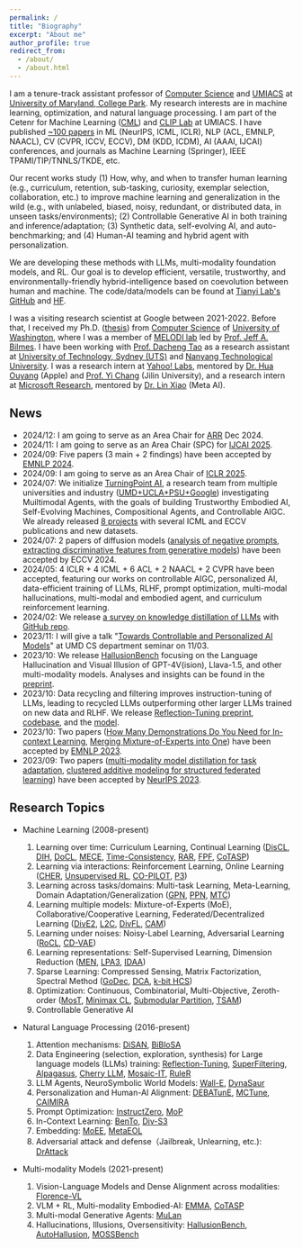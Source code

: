 ```yaml
---
permalink: /
title: "Biography"
excerpt: "About me"
author_profile: true
redirect_from: 
  - /about/
  - /about.html
---
```

I am a tenure-track assistant professor of [Computer Science](https://www.cs.umd.edu/) and [UMIACS](https://www.umiacs.umd.edu/) at [University of Maryland, College Park](https://www.umd.edu/). My research interests are in machine learning, optimization, and natural language processing. I am part of the Cetenr for Machine Learning ([CML](https://ml.umd.edu/)) and [CLIP Lab](https://wiki.umiacs.umd.edu/clip/index.php/Main_Page) at UMIACS. I have published [~100 papers](https://scholar.google.com/citations?user=OKvgizMAAAAJ&hl=en) in ML (NeurIPS, ICML, ICLR), NLP (ACL, EMNLP, NAACL), CV (CVPR, ICCV, ECCV), DM (KDD, ICDM), AI (AAAI, IJCAI) conferences, and journals as Machine Learning (Springer), IEEE TPAMI/TIP/TNNLS/TKDE, etc. 
<!-- I am the recipient of the [Best Student Paper Award at ICDM 2013](https://tianyizhou.files.wordpress.com/2010/08/dca-paper.pdf) and the [2020 IEEE TCSC Most Influential Paper Award](http://www.icml-2011.org/papers/41_icmlpaper.pdf). -->

Our recent works study (1) How, why, and when to transfer human learning (e.g., curriculum, retention, sub-tasking, curiosity, exemplar selection, collaboration, etc.) to improve machine learning and generalization in the wild (e.g., with unlabeled, biased, noisy, redundant, or distributed data, in unseen tasks/environments); (2) Controllable Generative AI in both training and inference/adaptation; (3) Synthetic data, self-evolving AI, and auto-benchmarking; and (4) Human-AI teaming and hybrid agent with personalization. 
<!-- Our works are built upon empirical/theoretical analysis to the learning dynamics of neural networks and tools from discrete and continuous optimization.  -->
We are developing these methods with LLMs, multi-modality foundation models, and RL. Our goal is to develop efficient, versatile, trustworthy, and environmentally-friendly hybrid-intelligence based on coevolution between human and machine. The code/data/models can be found at [Tianyi Lab's GitHub](https://github.com/tianyi-lab) and [HF](https://huggingface.co/umd-zhou-lab). 

I was a visiting research scientist at Google between 2021-2022. Before that, I received my Ph.D. ([thesis](https://digital.lib.washington.edu/researchworks/items/6512d9f6-be50-431e-88dd-8359c737a204/full)) from [Computer Science](https://www.cs.washington.edu/) of [University of Washington](https://www.washington.edu/), where I was a member of [MELODI lab](https://melodi.ece.uw.edu/) led by [Prof. Jeff A. Bilmes](https://people.ece.uw.edu/bilmes/p/pgs/index.html). I have been working with [Prof. Dacheng Tao](https://dr.ntu.edu.sg/cris/rp/rp02343) as a research assistant at [University of Technology, Sydney (UTS)](https://www.uts.edu.au/) and [Nanyang Technological University](https://www.ntu.edu.sg/Pages/home.aspx). I was a research intern at [Yahoo! Labs](https://research.yahoo.com/), mentored by [Dr. Hua Ouyang](https://www.linkedin.com/in/hua-ouyang-5869b851) (Apple) and [Prof. Yi Chang](http://www.yichang-cs.com/) (Jilin University), and a research intern at [Microsoft Research](https://www.microsoft.com/en-us/research/), mentored by [Dr. Lin Xiao](https://linxiaolx.github.io/) (Meta AI). 
<!-- I also work closely with several members and students of [Australian AI Institute](https://www.uts.edu.au/research-and-teaching/our-research/australian-artificial-intelligence-institute). -->
<!--  and [Tencent AI Lab](https  ://ai.tencent.com/ailab/en/index) My collaborators also include members from [Chengqi Zhang](https://profiles.uts.edu.au/Chengqi.Zhang) and [Guodong Long](https://profiles.uts.edu.au/Guodong.Long)'s groups in [Australian AI Institute](https://www.uts.edu.au/research-and-teaching/our-research/australian-artificial-intelligence-institute) at University of Technology, Sydney, and [Meng Fang](https://mengf1.github.io/) at Tencent AI Lab. -->

News
------
* 2024/12: I am going to serve as an Area Chair for [ARR](https://aclrollingreview.org/) Dec 2024. 
* 2024/11: I am going to serve as an Area Chair (SPC) for [IJCAI 2025](https://2025.ijcai.org/). 
* 2024/09: Five papers (3 main + 2 findings) have been accepted by [EMNLP 2024](https://2024.emnlp.org/). 
* 2024/09: I am going to serve as an Area Chair of [ICLR 2025](https://iclr.cc/). 
* 2024/07: We initialize [TurningPoint AI](https://www.turningpoint-ai.com/), a research team from multiple universities and industry ([UMD+UCLA+PSU+Google](https://www.turningpoint-ai.com/people)) investigating Muiltimodal Agents, with the goals of building Trustworthy Embodied AI, Self-Evolving Machines, Compositional Agents, and Controllable AIGC. We already released [8 projects](https://www.turningpoint-ai.com/publications) with several ICML and ECCV publications and new datasets. 
* 2024/07: 2 papers of diffusion models ([analysis of negative prompts](https://arxiv.org/pdf/2406.02965), [extracting discriminative features from generative models](https://arxiv.org/pdf/2311.17921)) have been accepted by ECCV 2024.
* 2024/05: 4 ICLR + 4 ICML + 6 ACL + 2 NAACL + 2 CVPR have been accepted, featuring our works on controllable AIGC, personalized AI, data-efficient training of LLMs, RLHF, prompt optimization, multi-modal hallucinations, multi-modal and embodied agent, and curriculum reinforcement learning. 
* 2024/02: We release [a survey on knowledge distillation of LLMs](https://arxiv.org/pdf/2402.13116) with [GitHub repo](https://github.com/Tebmer/Awesome-Knowledge-Distillation-of-LLMs).
* 2023/11: I will give a talk "[Towards Controllable and Personalized AI Models](https://www.cs.umd.edu/event/2023/10/towards-controllable-and-personalized-ai-models)" at UMD CS department seminar on 11/03. 
* 2023/10: We release [HallusionBench](https://github.com/tianyi-lab/HallusionBench) focusing on the Language Hallucination and Visual Illusion of GPT-4V(ision), Llava-1.5, and other multi-modality models. Analyses and insights can be found in the [preprint](https://arxiv.org/abs/2310.14566). 
* 2023/10: Data recycling and filtering improves instruction-tuning of LLMs, leading to recycled LLMs outperforming other larger LLMs trained on new data and RLHF. We release [Reflection-Tuning preprint](https://arxiv.org/abs/2310.11716), [codebase](https://github.com/tianyi-lab/Reflection_Tuning), and the [model](https://huggingface.co/umd-zhou-lab/recycled-wizardlm-7b-v2.0). 
* 2023/10: Two papers ([How Many Demonstrations Do You Need for In-context Learning](https://arxiv.org/pdf/2303.08119.pdf), [Merging Mixture-of-Experts into One](https://arxiv.org/pdf/2310.09832.pdf)) have been accepted by [EMNLP 2023](https://2023.emnlp.org/). 
* 2023/09: Two papers ([multi-modality model distillation for task adaptation](https://arxiv.org/pdf/2310.04550.pdf), [clustered additive modeling for structured federated learning](https://openreview.net/pdf?id=2XT3UpOv48)) have been accepted by [NeurIPS 2023](https://neurips.cc/). 


Research Topics
------
* Machine Learning (2008-present)
  1. Learning over time: Curriculum Learning, Continual Learning ([DisCL](https://github.com/tianyi-lab/DisCL), [DIH](https://github.com/tianyizhou/DIHCL), [DoCL](https://github.com/tianyizhou/DoCL), [MECE](http://proceedings.mlr.press/v119/zhou20d/zhou20d.pdf), [Time-Consistency](http://proceedings.mlr.press/v119/zhou20d/zhou20d.pdf), [RAR](https://github.com/lillykumari8/RAR-CL), [FPF](https://proceedings.mlr.press/v202/zhao23n/zhao23n.pdf), [CoTASP](https://github.com/stevenyangyj/CoTASP))
  1. Learning via interactions: Reinforcement Learning, Online Learning ([CHER](https://github.com/mengf1/CHER), [Unsupervised RL](https://openreview.net/pdf?id=zSxpnKh1yS), [CO-PILOT](https://github.com/Shuang-AO/CO-PILOT), [P3](https://github.com/stevenyangyj/P3))
  1. Learning across tasks/domains: Multi-task Learning, Meta-Learning, Domain Adaptation/Generalization ([GPN](https://github.com/liulu112601/Gated-Propagation-Net), [PPN](https://github.com/liulu112601/Prototype-Propagation-Net), [MTC](https://dl.acm.org/doi/abs/10.1145/2623330.2623697?download=true))
  1. Learning multiple models: Mixture-of-Experts (MoE), Collaborative/Cooperative Learning, Federated/Decentralized Learning ([DivE2](https://papers.nips.cc/paper_files/paper/2018/file/3070e6addcd702cb58de5d7897bfdae1-Paper.pdf), [L2C](https://openaccess.thecvf.com/content/CVPR2022/papers/Li_Learning_To_Collaborate_in_Decentralized_Learning_of_Personalized_Models_CVPR_2022_paper.pdf), [DivFL](https://github.com/melodi-lab/divfl), [CAM](https://openreview.net/pdf?id=2XT3UpOv48))
  1. Learning under noises: Noisy-Label Learning, Adversarial Learning ([RoCL](https://openreview.net/pdf?id=lmTWnm3coJJ), [CD-VAE](https://github.com/kai-wen-yang/CD-VAE))
  1. Learning representations: Self-Supervised Learning, Dimension Reduction ([MEN](https://arxiv.org/pdf/1007.3564), [LPA3](https://github.com/kai-wen-yang/LPA3), [IDAA](https://github.com/kai-wen-yang/IDAA))
  1. Sparse Learning: Compressed Sensing, Matrix Factorization, Spectral Method ([GoDec](https://icml.cc/Conferences/2011/papers/41_icmlpaper.pdf), [DCA](https://arxiv.org/pdf/1406.5752.pdf), [k-bit HCS](https://ieeexplore.ieee.org/document/6620312))
  1. Optimization: Continuous, Combinatorial, Multi-Objective, Zeroth-order ([MosT](https://arxiv.org/pdf/2403.04099), [Minimax CL](https://openreview.net/pdf?id=BywyFQlAW), [Submodular Partition](https://proceedings.neurips.cc/paper/2021/file/161882dd2d19c716819081aee2c08b98-Paper.pdf), [TSAM](https://arxiv.org/pdf/2410.22656))
  1. Controllable Generative AI

* Natural Language Processing (2016-present)
  1. Attention mechanisms: [DiSAN](https://github.com/taoshen58/DiSAN), [BiBloSA](https://github.com/taoshen58/BiBloSA)
  1. Data Engineering (selection, exploration, synthesis) for Large language models (LLMs) training: [Reflection-Tuning](https://github.com/tianyi-lab/Reflection_Tuning), [SuperFiltering](https://github.com/tianyi-lab/Superfiltering), [Alpagasus](https://lichang-chen.github.io/AlpaGasus/), [Cherry LLM](https://github.com/MingLiiii/Cherry_LLM), [Mosaic-IT](https://github.com/tianyi-lab/Mosaic-IT), [RuleR](https://github.com/tianyi-lab/RuleR)
  1. LLM Agents, NeuroSymbolic World Models: [Wall-E](https://github.com/elated-sawyer/WALL-E), [DynaSaur](https://github.com/adobe-research/dynasaur)
  1. Personalization and Human-AI Alignment: [DEBATunE](https://github.com/tianyi-lab/DEBATunE), [MCTune](https://github.com/tianyi-lab/mctune), [CAIMIRA](https://youtu.be/joeNRMM5abI)
  1. Prompt Optimization: [InstructZero](https://github.com/Lichang-Chen/InstructZero), [MoP](https://github.com/ruocwang/mixture-of-prompts)
  1. In-Context Learning: [BenTo](https://github.com/tianyi-lab/BenTo), [Div-S3](https://github.com/lillykumari8/ICL-Div-S3)
  1. Embedding: [MoEE](https://github.com/tianyi-lab/MoE-Embedding), [MetaEOL](https://github.com/Yibin-Lei/MetaEOL)
  1. Adversarial attack and defense（Jailbreak, Unlearning, etc.): [DrAttack](https://github.com/xirui-li/DrAttack)

* Multi-modality Models (2021-present)
  1. Vision-Language Models and Dense Alignment across modalities: [Florence-VL](https://github.com/JiuhaiChen/Florence-VL)
  1. VLM + RL, Multi-modality Embodied-AI: [EMMA](https://github.com/stevenyangyj/Emma-Alfworld), [CoTASP](https://github.com/stevenyangyj/CoTASP)
  1. Multi-modal Generative Agents: [MuLan](https://github.com/measure-infinity/mulan-code)
  1. Hallucinations, Illusions, Oversensitivity: [HallusionBench](https://github.com/tianyi-lab/HallusionBench), [AutoHallusion](https://github.com/wuxiyang1996/AutoHallusion), [MOSSBench](https://github.com/xirui-li/MOSSBench)

<br />
<script type="text/javascript" id="clstr_globe" src="//clustrmaps.com/globe.js?d=yS55EhS2ol9nZNevQxAHb2-_nUUI3Opt9QjGnAYIFrg" size="1"></script>
<br />

<!-- 
* 2023/07: Two papers ([model-adaptive data augmentation curriculum](https://arxiv.org/pdf/2309.04747.pdf), [subclass balancing for long-tail recognition](https://arxiv.org/pdf/2306.15925.pdf))  have been accepted by [ICCV 2023](https://iccv2023.thecvf.com/). 
* 2023/06: How to efficiently optimize the textual instructions applied to API black-box LLMs (e.g., ChatGPT) for solving downstream tasks? Please check our recent work [InstructZero](https://lichang-chen.github.io/InstructZero/), [paper](http://arxiv.org/abs/2306.03082) and [code](https://github.com/Lichang-Chen/InstructZero) have been released.
* 2023/06: Invited talk at Purdue Statistics on "Structured Decentralized Learning".
* 2023/06: Two papers ([Meta-Vote Pruning](https://arxiv.org/pdf/2301.11560.pdf) and [Eigensubspace of Temporal-Difference Dynamics](https://arxiv.org/pdf/2306.16750.pdf)) have been accepted by [ECML/PKDD 2023](https://2023.ecmlpkdd.org/). 
* 2023/05: I will teach CMSC-421 on "Introduction to Artificial Intelligence" in Fall 2023.
* 2023/04: Three papers ([training dynamics of continual learning](ttps://arxiv.org/pdf/2304.04158.pdf), [continual RL via sparse prompting](https://arxiv.org/pdf/2305.18444.pdf), [structured cooperative learning](https://github.com/ShuangtongLi/SCooL/blob/main/paper/SCooL_ICML2023.pdf)) have been accepted by [ICML 2023](https://icml.cc/). See you at Hawaii in July!
* 2023/04: One paper about personalization in federated recommendation system has been accepted by [IJCAI 2023](https://ijcai-23.org/). 
* 2022/12: I will teach CMSC-828A on "Fantastic Machine Learning Paradigms and Where to use Them" in Spring 2023.
* 2022/12: I will serve as an SPC (meta-reviewer) for [IJCAI 2023](https://ijcai-23.org/).
* 2022/11: One [XAI](https://en.wikipedia.org/wiki/Explainable_artificial_intelligence) paper on extracting local reasoning chains for subtasks from neural networks such as ResNet and ViT has been accepted by [TMLR](https://www.jmlr.org/tmlr/).
* 2022/10: One paper ([adversarial attacks to Question-Answer models](https://arxiv.org/pdf/2210.15221.pdf)) has been accepted by [EMNLP 2022](https://2022.emnlp.org/).
* 2022/09: Three papers ([adversarial augmentation for continual learning](https://openreview.net/pdf?id=XEoih0EwCwL), [adversarial augmentation for representation learning](https://arxiv.org/pdf/2211.00824.pdf), [federated learning from pre-trained models](https://arxiv.org/pdf/2209.10083.pdf)) have been accepted by [NeurIPS 2022](https://neurips.cc/).
* 2021/12: One paper of [Federated Prototype Learning](https://arxiv.org/pdf/2105.00243.pdf) has been accepted to [AAAI 2022](https://aaai.org/Conferences/AAAI-22/).
* 2021/11: I will serve as an SPC for [SIGKDD 2022](https://kdd.org/kdd2022/). 
* 2021/09: Three papers (1 spotlight for [Submodular Partitioning](https://papers.nips.cc/paper/2021/file/161882dd2d19c716819081aee2c08b98-Paper.pdf), [Curriculum RL and Planning](https://papers.nips.cc/paper/2021/file/56577889b3c1cd083b6d7b32d32f99d5-Paper.pdf), [Class-Disentanglement](https://proceedings.neurips.cc/paper/2021/file/8606f35ec6c77858dfb80a385d0d1151-Paper.pdf)) have been accepted to [NeurIPS 2021](https://nips.cc/). Congratulations to Shuang Ao and Kaiwen Yang for their first paper!
* 2021/09: [One paper of sentiment bias](https://arxiv.org/pdf/2109.02403.pdf) has been accepted to [EMNLP 2021](https://2021.emnlp.org/) (findings). 
* 2021/08: I will serve as an SPC for [AAAI 2022](https://aaai.org/Conferences/AAAI-22/).
* 2021/02: I am selected as an expert reviewer for [ICML 2021](https://icml.cc/Conferences/2021).
* 2021/01: [One paper of curriculum learning and training dynamics](https://drive.google.com/file/d/13_uEga3FVBZGSZTHbBEcMOouSYVcJ9VI/view?usp=sharing) has been accepted to [AISTATS 2021](https://aistats.org/aistats2021/).
* 2021/01: Three papers ([RoCL for curriculum noisy-label learning](https://openreview.net/pdf?id=lmTWnm3coJJ), [AutoLRS for auto-learning rate schedule](https://openreview.net/pdf?id=SlrqM9_lyju), [IPN for prototype zero-shot learning](https://openreview.net/pdf?id=-mWcQVLPSPy)) have been accepted to [ICLR 2021](https://iclr.cc/).
* 2021/01: [One paper of knowledge graph completion](https://arxiv.org/pdf/2004.14781.pdf) has been accepted to [WWW 2021](https://www2021.thewebconf.org/).
* 2020/10: Selected among the top 10% of high-scoring reviewers for [NeurIPS 2020](https://nips.cc/).
* 2020/09: [One paper of curriculum learning and training dynamics](https://proceedings.neurips.cc/paper/2020/file/62000dee5a05a6a71de3a6127a68778a-Paper.pdf) has been accepted to [NeurIPS 2020](https://nips.cc/).
* 2020/06: [One paper of curriculum semi/self-supervised learning](http://proceedings.mlr.press/v119/zhou20d/zhou20d.pdf) has been accepted to [ICML 2020](https://icml.cc/Conferences/2020). 
* 2022/06: I will serve as an Area Chair for Winter Conference on Applications of Computer Vision ([WACV](https://wacv2023.thecvf.com/home)) 2023.
* 2022/05: Two papers about [environment-and-task-curriculum for RL](https://proceedings.mlr.press/v162/ao22a/ao22a.pdf) and [adversarial augmentation for self-supervised learning](https://proceedings.mlr.press/v162/yang22s/yang22s.pdf) have been accpeted by [ICML 2022](https://icml.cc/).
* 2022/04: One paper about [personalized federated learning](https://arxiv.org/pdf/2203.00829.pdf) has been accpeted by [IJCAI 2022](https://ijcai-22.org/) as a long presentation.
* 2022/04: One paper of [phrase-level textual adversarial attack with label preservation](https://arxiv.org/pdf/2205.10710.pdf) has been accpeted by [NAACL 2022](https://2022.naacl.org/) Findings.  
* 2022/03: One paper ([Learning to Collaborate in Decentralized Learning of Personalized Models](https://openaccess.thecvf.com/content/CVPR2022/papers/Li_Learning_To_Collaborate_in_Decentralized_Learning_of_Personalized_Models_CVPR_2022_paper.pdf)) has been accepted by [CVPR 2022](https://cvpr2022.thecvf.com/).
* 2022/02: One paper ([Token Dropping for Efficient BERT Pretraining](https://arxiv.org/pdf/2203.13240.pdf)) has been accepted by [ACL 2022](https://www.2022.aclweb.org/).
* 2022/01: Three papers ([Pareto Policy Pool for Model-based Offline RL](https://openreview.net/pdf?id=OqcZu8JIIzS), [Diverse Client Selection for Federated Learning](https://openreview.net/pdf?id=nwKXyFvaUm), [Omni-scale CNNs for Time Series](https://openreview.net/pdf?id=PDYs7Z2XFGv)) have been accepted by [ICLR 2022](https://iclr.cc/Conferences/2022).-->

<!--   1. Curriculum Learning (for 2-6 below, using tools in 7-8)
  1. [Self-supervised/Semi-supervised Learning](http://proceedings.mlr.press/v119/zhou20d/zhou20d.pdf)
  1. [Reinforcement Learning](https://papers.nips.cc/paper/2019/file/83715fd4755b33f9c3958e1a9ee221e1-Paper.pdf) 
  1. [Collaborative Learning on graphs/networks](https://github.com/ShuangtongLi/SCooL/blob/main/paper/SCooL_ICML2023.pdf), [Ensemble and Mixture-of-Experts](https://papers.nips.cc/paper/7831-diverse-ensemble-evolution-curriculum-data-model-marriage.pdf)
  1. [Robust Learning on Noisy Data](https://openreview.net/pdf?id=lmTWnm3coJJ)
  1. [Meta-Learning](https://papers.nips.cc/paper/2019/file/00ac8ed3b4327bdd4ebbebcb2ba10a00-Paper.pdf), [Few-shot](https://www.ijcai.org/Proceedings/2019/0418.pdf)/[Zero-shot Learning](https://openreview.net/pdf?id=-mWcQVLPSPy)
  1. [Training Dynamics](https://proceedings.neurips.cc/paper/2020/file/62000dee5a05a6a71de3a6127a68778a-Paper.pdf) and [Geometry](http://proceedings.mlr.press/v97/wang19q/wang19q.pdf) of Neural Networks
  1. [Continuous-discrete Optimization](https://openreview.net/pdf?id=BywyFQlAW), [Submodular Optimization](http://proceedings.mlr.press/v54/zhou17a/zhou17a.pdf)
  1. Spectral Method for [Matrix Factorization](https://tianyizhou.files.wordpress.com/2010/08/dca-paper.pdf) and [Graphical Models](https://arxiv.org/pdf/1406.5752.pdf)
  1. Matrix/Tensor Factorization: [Low-rank Approximation](https://tianyizhou.files.wordpress.com/2010/08/brpisit.pdf), [Completion](http://proceedings.mlr.press/v31/zhou13b.pdf), [Robust PCA](http://www.icml-2011.org/papers/41_icmlpaper.pdf), [NMF](https://tianyizhou.files.wordpress.com/2010/08/dca-paper.pdf)
  1. Compressed Sensing ([1-bit](https://tianyizhou.files.wordpress.com/2010/08/hcsisit5pages.pdf) and [k-bit](https://tianyizhou.files.wordpress.com/2010/08/kbithcs.pdf) measurements), [Sparse Learning](https://tianyizhou.files.wordpress.com/2010/08/ds.pdf)
  1. Dimension Reduction, [Manifold Learning](http://arxiv.org/PS_cache/arxiv/pdf/1007/1007.3564v3.pdf)
  1. [Multi-label Learning](https://tianyizhou.files.wordpress.com/2011/12/cl.pdf) -->
  
<!--   1. [Natural Language Inference](https://arxiv.org/pdf/1709.04696.pdf)
  1. [Semantic Role Labeling](https://www.aclweb.org/anthology/N19-1127.pdf)
  1. [Link Prediction in Knowledge Graphs](https://arxiv.org/pdf/2004.14781.pdf)
  1. [Text Classification](https://openreview.net/pdf?id=H1cWzoxA-)
  1. [Summarization](https://arxiv.org/pdf/2002.07338.pdf) -->

<!-- Getting started
======
1. Register a GitHub account if you don't have one and confirm your e-mail (required!)
1. Fork [this repository](https://github.com/academicpages/academicpages.github.io) by clicking the "fork" button in the top right. 
1. Go to the repository's settings (rightmost item in the tabs that start with "Code", should be below "Unwatch"). Rename the repository "[your GitHub username].github.io", which will also be your website's URL.
1. Set site-wide configuration and create content & metadata (see below -- also see [this set of diffs](http://archive.is/3TPas) showing what files were changed to set up [an example site](https://getorg-testacct.github.io) for a user with the username "getorg-testacct")
1. Upload any files (like PDFs, .zip files, etc.) to the files/ directory. They will appear at https://[your GitHub username].github.io/files/example.pdf.  
1. Check status by going to the repository settings, in the "GitHub pages" section

Site-wide configuration
------
The main configuration file for the site is in the base directory in [_config.yml](https://github.com/academicpages/academicpages.github.io/blob/master/_config.yml), which defines the content in the sidebars and other site-wide features. You will need to replace the default variables with ones about yourself and your site's github repository. The configuration file for the top menu is in [_data/navigation.yml](https://github.com/academicpages/academicpages.github.io/blob/master/_data/navigation.yml). For example, if you don't have a portfolio or blog posts, you can remove those items from that navigation.yml file to remove them from the header. 

Create content & metadata
------
For site content, there is one markdown file for each type of content, which are stored in directories like _publications, _talks, _posts, _teaching, or _pages. For example, each talk is a markdown file in the [_talks directory](https://github.com/academicpages/academicpages.github.io/tree/master/_talks). At the top of each markdown file is structured data in YAML about the talk, which the theme will parse to do lots of cool stuff. The same structured data about a talk is used to generate the list of talks on the [Talks page](https://academicpages.github.io/talks), each [individual page](https://academicpages.github.io/talks/2012-03-01-talk-1) for specific talks, the talks section for the [CV page](https://academicpages.github.io/cv), and the [map of places you've given a talk](https://academicpages.github.io/talkmap.html) (if you run this [python file](https://github.com/academicpages/academicpages.github.io/blob/master/talkmap.py) or [Jupyter notebook](https://github.com/academicpages/academicpages.github.io/blob/master/talkmap.ipynb), which creates the HTML for the map based on the contents of the _talks directory).

**Markdown generator**

I have also created [a set of Jupyter notebooks](https://github.com/academicpages/academicpages.github.io/tree/master/markdown_generator
) that converts a CSV containing structured data about talks or presentations into individual markdown files that will be properly formatted for the academicpages template. The sample CSVs in that directory are the ones I used to create my own personal website at stuartgeiger.com. My usual workflow is that I keep a spreadsheet of my publications and talks, then run the code in these notebooks to generate the markdown files, then commit and push them to the GitHub repository.

How to edit your site's GitHub repository
------
Many people use a git client to create files on their local computer and then push them to GitHub's servers. If you are not familiar with git, you can directly edit these configuration and markdown files directly in the github.com interface. Navigate to a file (like [this one](https://github.com/academicpages/academicpages.github.io/blob/master/_talks/2012-03-01-talk-1.md) and click the pencil icon in the top right of the content preview (to the right of the "Raw | Blame | History" buttons). You can delete a file by clicking the trashcan icon to the right of the pencil icon. You can also create new files or upload files by navigating to a directory and clicking the "Create new file" or "Upload files" buttons. 

Example: editing a markdown file for a talk
![Editing a markdown file for a talk](/images/editing-talk.png)

For more info
------
More info about configuring academicpages can be found in [the guide](https://academicpages.github.io/markdown/). The [guides for the Minimal Mistakes theme](https://mmistakes.github.io/minimal-mistakes/docs/configuration/) (which this theme was forked from) might also be helpful.
 -->